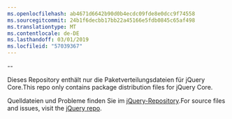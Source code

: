 ```yaml
---
ms.openlocfilehash: ab4671d6642b90d0b4ecdc09fde8e0dcc9f74558
ms.sourcegitcommit: 24b1f6decbb17bb22a45166e5fdb0845c65af498
ms.translationtype: MT
ms.contentlocale: de-DE
ms.lasthandoff: 03/01/2019
ms.locfileid: "57039367"
---
```

--

<span data-ttu-id="e9325-101">Dieses Repository enthält nur die Paketverteilungsdateien für jQuery Core.</span><span class="sxs-lookup"><span data-stu-id="e9325-101">This repo only contains package distribution files for jQuery Core.</span></span>

<span data-ttu-id="e9325-102">Quelldateien und Probleme finden Sie im [jQuery-Repository](https://github.com/jquery/jquery).</span><span class="sxs-lookup"><span data-stu-id="e9325-102">For source files and issues, visit the [jQuery repo](https://github.com/jquery/jquery).</span></span>
